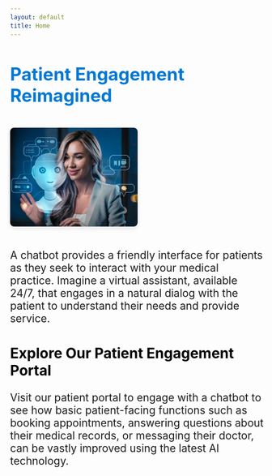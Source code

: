 ```yaml
---
layout: default
title: Home
---
```


<h1 style="color: #0078d4; font-size: 2.5em; font-weight: bold;">Patient Engagement Reimagined</h1>

<img src="/assets/images/patient-engagement.jpg" alt="Patient engaging with medical technology" style="width: 50%; max-width: 400px; margin: 20px 0; border-radius: 8px; box-shadow: 0 4px 8px rgba(0,0,0,0.1);">

<p style="font-size: 1.5em;">A chatbot provides a friendly interface for patients as they seek to interact with your medical practice. Imagine a virtual assistant, available 24/7, that engages in a natural dialog with the patient to understand their needs and provide service.</p>

<h2 style="color: #000000; font-size: 2em; font-weight: bold;">Explore Our Patient Engagement Portal</h2>

<p style="font-size: 1.5em;">Visit our patient portal to engage with a chatbot to see how basic patient-facing functions such as booking appointments, answering questions about their medical records, or messaging their doctor, can be vastly improved using the latest AI technology.</p>
